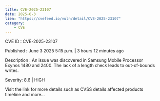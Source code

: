 ```yaml
---
title: CVE-2025-23107
date: 2025-6-3
lien: "https://cvefeed.io/vuln/detail/CVE-2025-23107"
category:
    - CVE
---
```


CVE ID : CVE-2025-23107

Published :  June 3
2025
5:15 p.m. | 3 hours
12 minutes ago

Description : An issue was discovered in Samsung Mobile Processor Exynos 1480 and 2400. The lack of a length check leads to out-of-bounds writes.

Severity: 8.6 | HIGH

Visit the link for more details
such as CVSS details
affected products
timeline
and more...
